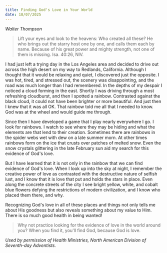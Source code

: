 ```yaml
---
title: Finding God's Love in Your World
date: 18/07/2025
---
```


_Walter Thompson_

> <p></p>
> Lift your eyes and look to the heavens: Who created all these? He who brings out the starry host one by one, and calls them each by name. Because of his great power and mighty strength, not one of them is missing. Isa. 40:26, NIV.

I had just left a trying day in the Los Angeles area and decided to drive out across the high desert on my way to Redlands, California. Although I thought that it would be relaxing and quiet, I discovered just the opposite. I was hot, tired, and stressed out, the scenery was disappointing, and the road was much longer than I had remembered. In the depths of my despair I noticed a cloud forming in the east. Shortly I was driving through a most refreshing cloudburst, and then I spotted a rainbow. Contrasted against the black cloud, it could not have been brighter or more beautiful. And just then I knew that it was all OK. That rainbow told me all that I needed to know. God was at the wheel and would guide me through.

Since then I have developed a game that I play nearly everywhere I go. I look for rainbows. I watch to see where they may be hiding and what the elements are that lend to their creation. Sometimes there are rainbows in the spider webs wet with dew on a late summer morn. At other times rainbows form on the ice that crusts over patches of melted snow. Even the snow crystals glittering in the late February sun aid my search for this evidence of God's love.

But I have learned that it is not only in the rainbow that we can find evidence of God's love. When I look up into the sky at night, I remember the creative power of love as contrasted with the destructive nature of selfish lust, and I know that it is love that put and holds the stars in place. Even along the concrete streets of the city I see bright yellow, white, and cobalt blue flowers defying the restrictions of modern civilization, and I know who placed them there, and why.

Recognizing God's love in all of these places and things not only tells me about His goodness but also reveals something about my value to Him. There is so much good health in being wanted!

> <callout></callout>
> Why not practice looking for the evidence of love in the world around you? When you find it, you'll find God, because God is love.

_Used by permission of Health Ministries, North American Division of Seventh-day Adventists._